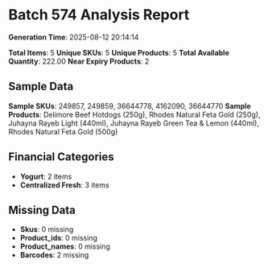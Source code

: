 # Batch 574 Analysis Report

**Generation Time**: 2025-08-12 20:14:14

**Total Items**: 5
**Unique SKUs**: 5
**Unique Products**: 5
**Total Available Quantity**: 222.00
**Near Expiry Products**: 2

## Sample Data
**Sample SKUs**: 249857, 249859, 36644778, 4162090, 36644770
**Sample Products**: Delimore Beef Hotdogs (250g), Rhodes Natural Feta Gold (250g), Juhayna Rayeb Light (440ml), Juhayna Rayeb Green Tea & Lemon (440ml), Rhodes Natural Feta Gold (500g)

## Financial Categories
- **Yogurt**: 2 items
- **Centralized Fresh**: 3 items

## Missing Data
- **Skus**: 0 missing
- **Product_ids**: 0 missing
- **Product_names**: 0 missing
- **Barcodes**: 2 missing
